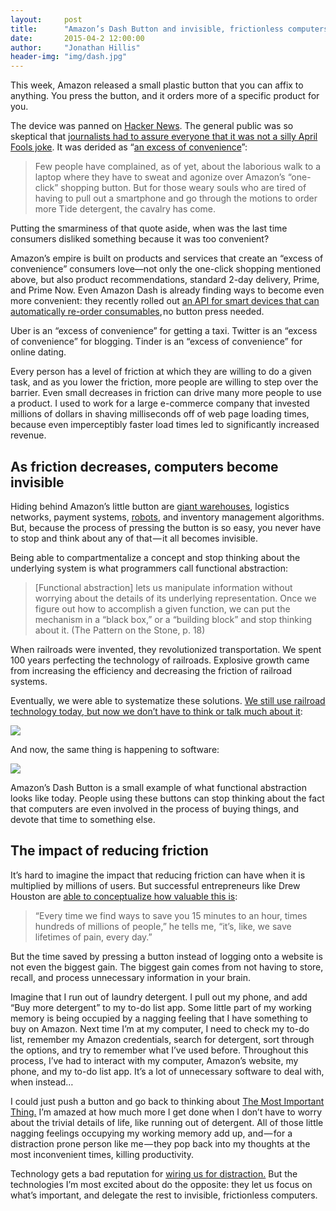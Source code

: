 ```yaml
---
layout:     post
title:      "Amazon’s Dash Button and invisible, frictionless computers"
date:       2015-04-2 12:00:00
author:     "Jonathan Hillis"
header-img: "img/dash.jpg"
---
```


<p>This week, Amazon released a small plastic button that you can affix to anything. You press the button, and it orders more of a specific product for you.</p>

<p>The device was panned on <a href="https://news.ycombinator.com/item?id=9296857">Hacker News</a>. The general public was so skeptical that <a href="http://www.usatoday.com/story/tech/2015/03/31/amazon-dash-ordering-button/70747342/">journalists had to assure everyone that it was not a silly April Fools joke</a>. It was derided as “<a href="http://mashable.com/2015/03/31/amazon-dash-button/">an excess of convenience</a>”:</p>

<blockquote>Few people have complained, as of yet, about the laborious walk to a laptop where they have to sweat and agonize over Amazon’s “one-click” shopping button. But for those weary souls who are tired of having to pull out a smartphone and go through the motions to order more Tide detergent, the cavalry has come.</blockquote>

<p>Putting the smarminess of that quote aside, when was the last time consumers disliked something because it was too convenient?</p>

<p>Amazon’s empire is built on products and services that create an “excess of convenience” consumers love—not only the one-click shopping mentioned above, but also product recommendations, standard 2-day delivery, Prime, and Prime Now. Even Amazon Dash is already finding ways to become even more convenient: they recently rolled out <a href="https://www.amazon.com/oc/dash-replenishment-service">an API for smart devices that can automatically re-order consumables</a>, no button press needed.</p>

<p>Uber is an “excess of convenience” for getting a taxi. Twitter is an “excess of convenience” for blogging. Tinder is an “excess of convenience” for online dating.</p>

<p>Every person has a level of friction at which they are willing to do a given task, and as you lower the friction, more people are willing to step over the barrier. Even small decreases in friction can drive many more people to use a product. I used to work for a large e-commerce company that invested millions of dollars in shaving milliseconds off of web page loading times, because even imperceptibly faster load times led to significantly increased revenue.
</p>

<h2 class="section-heading">As friction decreases, computers become invisible</h2>

<p>Hiding behind Amazon’s little button are <a href="http://cdn.wonderfulengineering.com/wp-content/uploads/2013/06/Amazon-warehouse.jpg">giant warehouses</a>, logistics networks, payment systems, <a href="https://www.youtube.com/watch?v=3UxZDJ1HiPE">robots</a>, and inventory management algorithms. But, because the process of pressing the button is so easy, you never have to stop and think about any of that — it all becomes invisible.</p>

<p>Being able to compartmentalize a concept and stop thinking about the underlying system is what programmers call functional abstraction:</p>

<blockquote>[Functional abstraction] lets us manipulate information without worrying about the details of its underlying representation. Once we figure out how to accomplish a given function, we can put the mechanism in a “black box,” or a “building block” and stop thinking about it. (The Pattern on the Stone, p. 18)</blockquote>

<p>When railroads were invented, they revolutionized transportation. We spent 100 years perfecting the technology of railroads. Explosive growth came from increasing the efficiency and decreasing the friction of railroad systems.</p>

<p>Eventually, we were able to systematize these solutions. <a href="http://a16z.com/2014/10/28/mobile-is-eating-the-world/">We still use railroad technology today, but now we don’t have to think or talk much about it</a>:</p>

<img src="https://d262ilb51hltx0.cloudfront.net/max/1600/1*n4upcXmew0kNck6IcOka_A.jpeg">

<p>And now, the same thing is happening to software:</p>

<img src="https://d262ilb51hltx0.cloudfront.net/max/1600/1*ySdZiRc5GmOoUvP8hvNtLw.jpeg">

<p>Amazon’s Dash Button is a small example of what functional abstraction looks like today. People using these buttons can stop thinking about the fact that computers are even involved in the process of buying things, and devote that time to something else.

<h2 class="section-heading">The impact of reducing friction</h2>

<p>It’s hard to imagine the impact that reducing friction can have when it is multiplied by millions of users. But successful entrepreneurs like Drew Houston are <a href="http://www.fastcompany.com/3042436/tech-forecast/dropbox-versus-the-world">able to conceptualize how valuable this is</a>:</p>

<blockquote>“Every time we find ways to save you 15 minutes to an hour, times hundreds of millions of people,” he tells me, “it’s, like, we save lifetimes of pain, every day.”</blockquote>

<p>But the time saved by pressing a button instead of logging onto a website is not even the biggest gain. The biggest gain comes from not having to store, recall, and process unnecessary information in your brain.</p>

<p>Imagine that I run out of laundry detergent. I pull out my phone, and add “Buy more detergent” to my to-do list app. Some little part of my working memory is being occupied by a nagging feeling that I have something to buy on Amazon. Next time I’m at my computer, I need to check my to-do list, remember my Amazon credentials, search for detergent, sort through the options, and try to remember what I’ve used before. Throughout this process, I’ve had to interact with my computer, Amazon’s website, my phone, and my to-do list app. It’s a lot of unnecessary software to deal with, when instead…</p>

<p>I could just push a button and go back to thinking about <a href="http://www.paulgraham.com/top.html">The Most Important Thing.</a> I’m amazed at how much more I get done when I don’t have to worry about the trivial details of life, like running out of detergent. All of those little nagging feelings occupying my working memory add up, and — for a distraction prone person like me — they pop back into my thoughts at the most inconvenient times, killing productivity.</p>

<p>Technology gets a bad reputation for <a href="http://www.nytimes.com/2010/11/21/technology/21brain.html?pagewanted=all&_r=0">wiring us for distraction.</a> But the technologies I’m most excited about do the opposite: they let us focus on what’s important, and delegate the rest to invisible, frictionless computers.</p>
